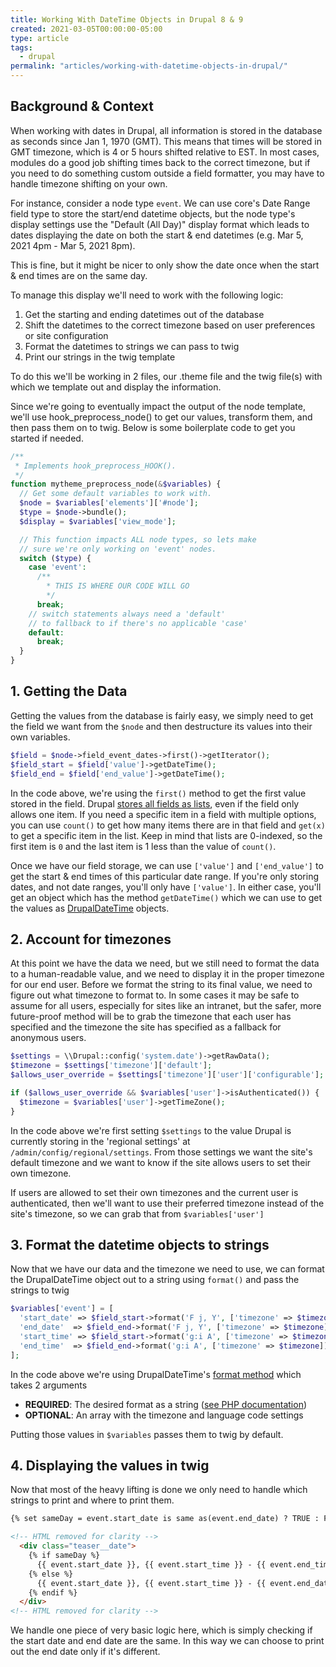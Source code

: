 ```yaml
---
title: Working With DateTime Objects in Drupal 8 & 9
created: 2021-03-05T00:00:00-05:00
type: article
tags:
  - drupal
permalink: "articles/working-with-datetime-objects-in-drupal/"
---
```

## Background & Context

When working with dates in Drupal, all information is stored in the database as seconds since Jan 1, 1970 (GMT). This means that times will be stored in GMT timezone, which is 4 or 5 hours shifted relative to EST. In most cases, modules do a good job shifting times back to the correct timezone, but if you need to do something custom outside a field formatter, you may have to handle timezone shifting on your own.

For instance, consider a node type `event`. We can use core's Date Range field type to store the start/end datetime objects, but the node type's display settings use the "Default (All Day)" display format which leads to dates displaying the date on both the start & end datetimes (e.g. Mar 5, 2021 4pm - Mar 5, 2021 8pm).

This is fine, but it might be nicer to only show the date once when the start & end times are on the same day.

To manage this display we'll need to work with the following logic:

1. Get the starting and ending datetimes out of the database
2. Shift the datetimes to the correct timezone based on user preferences or site configuration
3. Format the datetimes to strings we can pass to twig
4. Print our strings in the twig template

To do this we'll be working in 2 files, our .theme file and the twig file(s) with which we template out and display the information.

Since we're going to eventually impact the output of the node template, we'll use hook\_preprocess\_node() to get our values, transform them, and then pass them on to twig. Below is some boilerplate code to get you started if needed.

```php
/**
 * Implements hook_preprocess_HOOK().
 */
function mytheme_preprocess_node(&$variables) {
  // Get some default variables to work with.
  $node = $variables['elements']['#node'];
  $type = $node->bundle();
  $display = $variables['view_mode'];

  // This function impacts ALL node types, so lets make
  // sure we're only working on 'event' nodes.
  switch ($type) {
    case 'event':
      /**
        * THIS IS WHERE OUR CODE WILL GO
        */
      break;
    // switch statements always need a 'default'
    // to fallback to if there's no applicable 'case'
    default:
      break;
  }
}
```

## 1. Getting the Data

Getting the values from the database is fairly easy, we simply need to get the field we want from the `$node` and then destructure its values into their own variables.

```php
$field = $node->field_event_dates->first()->getIterator();
$field_start = $field['value']->getDateTime();
$field_end = $field['end_value']->getDateTime();
```

In the code above, we're using the `first()` method to get the first value stored in the field. Drupal [stores all fields as lists](https://api.drupal.org/api/drupal/core%21lib%21Drupal%21Core%21Field%21FieldItemList.php/9.0.x), even if the field only allows one item. If you need a specific item in a field with multiple options, you can use `count()` to get how many items there are in that field and `get(x)` to get a specific item in the list. Keep in mind that lists are 0-indexed, so the first item is `0` and the last item is 1 less than the value of `count()`.

Once we have our field storage, we can use `['value']` and `['end_value']` to get the start & end times of this particular date range. If you're only storing dates, and not date ranges, you'll only have `['value']`. In either case, you'll get an object which has the method `getDateTime()` which we can use to get the values as [DrupalDateTime](https://api.drupal.org/api/drupal/core%21lib%21Drupal%21Core%21Datetime%21DrupalDateTime.php/class/DrupalDateTime/9.0.x) objects.

## 2. Account for timezones

At this point we have the data we need, but we still need to format the data to a human-readable value, and we need to display it in the proper timezone for our end user. Before we format the string to its final value, we need to figure out what timezone to format to. In some cases it may be safe to assume for all users, especially for sites like an intranet, but the safer, more future-proof method will be to grab the timezone that each user has specified and the timezone the site has specified as a fallback for anonymous users.

```php
$settings = \\Drupal::config('system.date')->getRawData();
$timezone = $settings['timezone']['default'];
$allows_user_override = $settings['timezone']['user']['configurable'];

if ($allows_user_override && $variables['user']->isAuthenticated()) {
  $timezone = $variables['user']->getTimeZone();
}
```

In the code above we're first setting `$settings` to the value Drupal is currently storing in the 'regional settings' at `/admin/config/regional/settings`. From those settings we want the site's default timezone and we want to know if the site allows users to set their own timezone.

If users are allowed to set their own timezones and the current user is authenticated, then we'll want to use their preferred timezone instead of the site's timezone, so we can grab that from `$variables['user']`

## 3. Format the datetime objects to strings

Now that we have our data and the timezone we need to use, we can format the DrupalDateTime object out to a string using `format()` and pass the strings to twig

```php
$variables['event'] = [
  'start_date' => $field_start->format('F j, Y', ['timezone' => $timezone]),
  'end_date'  => $field_end->format('F j, Y', ['timezone' => $timezone]),
  'start_time' => $field_start->format('g:i A', ['timezone' => $timezone]),
  'end_time'  => $field_end->format('g:i A', ['timezone' => $timezone]),
];
```

In the code above we're using DrupalDateTime's [format method](https://api.drupal.org/api/drupal/core%21lib%21Drupal%21Core%21Datetime%21DrupalDateTime.php/function/DrupalDateTime%3A%3Aformat/9.0.x) which takes 2 arguments

* **REQUIRED**: The desired format as a string ([see PHP documentation](https://www.php.net/manual/en/datetime.format.php#refsect1-datetime.format-parameters))
* **OPTIONAL**: An array with the timezone and language code settings

Putting those values in `$variables` passes them to twig by default.

## 4. Displaying the values in twig

Now that most of the heavy lifting is done we only need to handle which strings to print and where to print them.

```html
{% set sameDay = event.start_date is same as(event.end_date) ? TRUE : FALSE %}

<!-- HTML removed for clarity -->
  <div class="teaser__date">
    {% if sameDay %}
      {{ event.start_date }}, {{ event.start_time }} - {{ event.end_time }}
    {% else %}
      {{ event.start_date }}, {{ event.start_time }} - {{ event.end_date }}, {{ event.end_time }}
    {% endif %}
  </div>
<!-- HTML removed for clarity -->
```

We handle one piece of very basic logic here, which is simply checking if the start date and end date are the same. In this way we can choose to print out the end date only if it's different.
